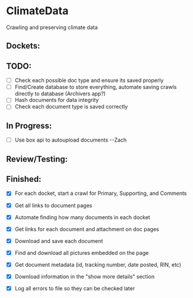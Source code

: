 # ClimateData
Crawling and preserving climate data

Dockets:
 -

  TODO:
   --
   - [ ] Check each possible doc type and ensure its saved properly
   - [ ] Find/Create database to store everything, automate saving crawls directly to database (Archivers app?)
   - [ ] Hash documents for data integrity
   - [ ] Check each document type is saved correctly

  In Progress:
   -
   - [ ] Use box api to autoupload documents --Zach

  Review/Testing:
   -

  Finished:
   -
   - [x] For each docket, start a crawl for Primary, Supporting, and Comments
   - [x] Get all links to document pages
   - [x] Automate finding how many documents in each docket
   - [x] Get links for each document and attachment on doc pages
   - [x] Download and save each document
   - [x] Find and download all pictures embedded on the page
   - [x] Get document metadata (id, tracking number, date posted, RIN, etc)
   - [x] Download information in the "show more details" section
   - [x] Log all errors to file so they can be checked later


